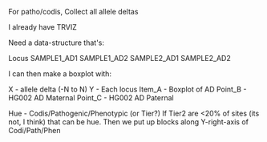 
For patho/codis,
Collect all allele deltas

I already have TRVIZ

Need a data-structure that's:

Locus   SAMPLE1_AD1  SAMPLE1_AD2 SAMPLE2_AD1    SAMPLE2_AD2

I can then make a boxplot with:

X - allele delta (-N to N)
Y - Each locus
Item_A - Boxplot of AD
Point_B - HG002 AD Maternal
Point_C - HG002 AD Paternal

Hue - Codis/Pathogenic/Phenotypic (or Tier?)
If Tier2 are <20% of sites (its not, I think) that can be hue.
Then we put up blocks along Y-right-axis of Codi/Path/Phen
